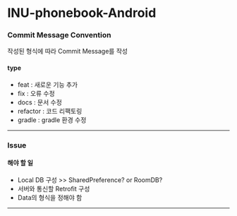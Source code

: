 # INU-phonebook-Android

### __Commit Message Convention__
작성된 형식에 따라 Commit Message를 작성

#### type
- feat : 새로운 기능 추가
- fix : 오류 수정
- docs : 문서 수정
- refactor : 코드 리팩토링
- gradle : gradle 환경 수정

---

### __Issue__

#### 해야 할 일
- Local DB 구성 >> SharedPreference? or RoomDB? 
- 서버와 통신할 Retrofit 구성
- Data의 형식을 정해야 함

---

